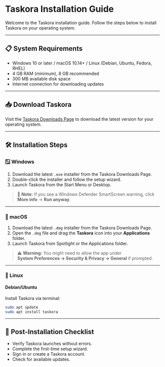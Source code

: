 # Taskora Installation Guide

Welcome to the Taskora installation guide. Follow the steps below to install Taskora on your operating system.

---

## 📋 System Requirements

- Windows 10 or later / macOS 10.14+ / Linux (Debian, Ubuntu, Fedora, RHEL)
- 4 GB RAM (minimum), 8 GB recommended
- 300 MB available disk space
- Internet connection for downloading updates

---

## 📥 Download Taskora

Visit the [Taskora Downloads Page](#) to download the latest version for your operating system.

---

## 🛠 Installation Steps

### 🪟 Windows

1. Download the latest `.exe` installer from the Taskora Downloads Page.
2. Double-click the installer and follow the setup wizard.
3. Launch Taskora from the Start Menu or Desktop.

> 📢 **Note:** If you see a Windows Defender SmartScreen warning, click **More info** → **Run anyway**.

---

### 🍎 macOS

1. Download the latest `.dmg` installer from the Taskora Downloads Page.
2. Open the `.dmg` file and drag the **Taskora** icon into your **Applications** folder.
3. Launch Taskora from Spotlight or the Applications folder.

> ⚠️ **Warning:** You might need to allow the app under  
> **System Preferences → Security & Privacy → General** if prompted.

---

### 🐧 Linux

#### Debian/Ubuntu

Install Taskora via terminal:

```bash
sudo apt update
sudo apt install taskora
```
---

>
## 🔄 Post-Installation Checklist
- Verify Taskora launches without errors.
- Complete the first-time setup wizard.
- Sign in or create a Taskora account.
- Check for available updates.
